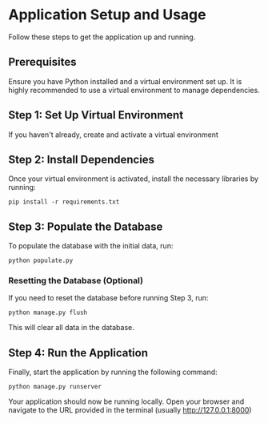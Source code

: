 # Application Setup and Usage
Follow these steps to get the application up and running.

## Prerequisites
Ensure you have Python installed and a virtual environment set up. It is highly recommended to use a virtual environment to manage dependencies.

## Step 1: Set Up Virtual Environment
If you haven't already, create and activate a virtual environment

## Step 2: Install Dependencies
Once your virtual environment is activated, install the necessary libraries by running:
```
pip install -r requirements.txt
```
## Step 3: Populate the Database
To populate the database with the initial data, run:
```
python populate.py
```

### Resetting the Database (Optional)
If you need to reset the database before running Step 3, run:
```
python manage.py flush
```
This will clear all data in the database.

## Step 4: Run the Application
Finally, start the application by running the following command:
```
python manage.py runserver
```

Your application should now be running locally. Open your browser and navigate to the URL provided in the terminal (usually http://127.0.0.1:8000)

